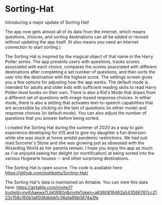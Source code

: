 # Sorting-Hat
Introducing a major update of Sorting Hat!

The app now gets almost all of its data from the internet, which means questions, choices, and sorting destinations can all be added or revised without updating the app itself. (It also means you need an internet connection to start sorting.)

The Sorting Hat is inspired by the magical object of that name in the Harry Potter series. The app presents users with questions, tracks scores associated with each choice, compares the scores associated with different destinations after completing a set number of questions, and then sorts the user into the destination with the highest score.  The settings screen gives you a few options for adjusting how the app works. The default mode is intended for adults and older kids with sufficient reading skills to read Harry Potter-level books on their own. There is also a Kid's Mode that draws from a different set of questions with image-based response choices. In either mode, there is also a setting that activates text-to-speech capabilities that are accessible by clicking on the text of questions (in either mode) and response choices (in default mode). You can also adjust the number of questions that you answer before being sorted.

I created the Sorting Hat during the summer of 2020 as a way to gain experience developing for iOS and to give my daughter a fun diversion while she was stuck at home amidst pandemic restrictions. We had just read Sorcerer's Stone and she was growing just as obsessed with the Wizarding World as her parents remain. I hope you enjoy the app as much as I've enjoyed seeing her delight (or mortification) at being sorted into the various Hogwarts houses -- and other surprising destinations.

The Sorting Hat is open source. The code is available here: https://github.com/joshbotts/Sorting-Hat/

The Sorting Hat's data is maintained on Airtable. You can view this data here: https://airtable.com/invite/l?inviteId=invKAaewa7LbKW80n&inviteToken=a6360616462a543566787cc2123c158c160b1a6506dbbb1c36afa66b0674a3fe
